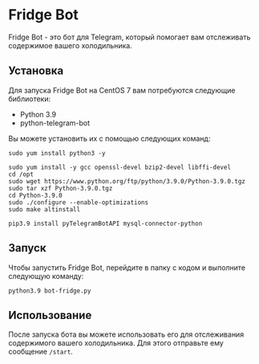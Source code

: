 # Fridge Bot

Fridge Bot - это бот для Telegram, который помогает вам отслеживать содержимое вашего холодильника.

## Установка

Для запуска Fridge Bot на CentOS 7 вам потребуются следующие библиотеки:

- Python 3.9
- python-telegram-bot

Вы можете установить их с помощью следующих команд:

`sudo yum install python3 -y`

```
sudo yum install -y gcc openssl-devel bzip2-devel libffi-devel
cd /opt
sudo wget https://www.python.org/ftp/python/3.9.0/Python-3.9.0.tgz
sudo tar xzf Python-3.9.0.tgz
cd Python-3.9.0
sudo ./configure --enable-optimizations
sudo make altinstall
```

`pip3.9 install pyTelegramBotAPI mysql-connector-python`

## Запуск

Чтобы запустить Fridge Bot, перейдите в папку с кодом и выполните следующую команду:

`python3.9 bot-fridge.py`

## Использование

После запуска бота вы можете использовать его для отслеживания содержимого вашего холодильника. Для этого отправьте ему сообщение `/start`.